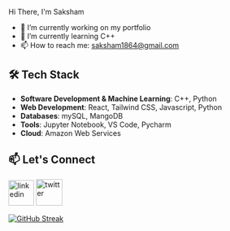  Hi There, I'm Saksham
- 🔭 I’m currently working on my portfolio
- 🌱 I’m currently learning C++
- 📫 How to reach me: saksham1864@gmail.com 

## 🛠️ Tech Stack
- **Software Development & Machine Learning**: C++, Python
- **Web Development**: React, Tailwind CSS, Javascript, Python
- **Databases**: mySQL, MangoDB
- **Tools**: Jupyter Notebook, VS Code, Pycharm
- **Cloud**: Amazon Web Services
  
## 📫 Let's Connect

[<img src='https://img.icons8.com/?size=100&id=44019&format=png&color=000000' alt='linkedin' height='50'>](https://www.linkedin.com/in/sakshamsharma24/)   [<img src='https://img.icons8.com/?size=100&id=bG29Ckcdp6YP&format=png&color=000000' alt='twitter' height='52'>](https://twitter.com/@fawkesverse)



[![GitHub Streak](https://streak-stats.demolab.com?user=saksham1864&theme=dark)](https://git.io/streak-stats)



